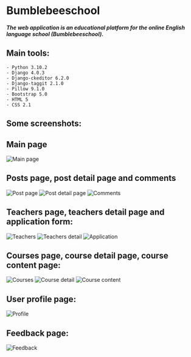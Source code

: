 # Bumblebeeschool
***The web application is an educational platform for the online English language school (Bumblebeeschool).***

## Main tools:
```
- Python 3.10.2
- Django 4.0.3
- Django-ckeditor 6.2.0
- Django-taggit 2.1.0
- Pillow 9.1.0
- Bootstrap 5.0
- HTML 5
- CSS 2.1
```

## Some screenshots:
## Main page
![Main page](https://github.com/shlom41k/z63_final/blob/main/pictures/main_page.PNG)

## Posts page, post detail page and comments
![Post page](https://github.com/shlom41k/z63_final/blob/main/pictures/posts%20page.PNG)
![Post detail page](https://github.com/shlom41k/z63_final/blob/main/pictures/post_detail.PNG)
![Comments](https://github.com/shlom41k/z63_final/blob/main/pictures/post_detail_comments.PNG)

## Teachers page, teachers detail page and application form:
![Teachers](https://github.com/shlom41k/z63_final/blob/main/pictures/teachers_page.PNG)
![Teachers detail](https://github.com/shlom41k/z63_final/blob/main/pictures/teachers_detail.PNG)
![Application](https://github.com/shlom41k/z63_final/blob/main/pictures/individual_lessinl_application.PNG)

## Courses page, course detail page, course content page:
![Courses](https://github.com/shlom41k/z63_final/blob/main/pictures/study_courses_page.PNG)
![Course detail](https://github.com/shlom41k/z63_final/blob/main/pictures/study_course_detail_page.PNG)
![Course content](https://github.com/shlom41k/z63_final/blob/main/pictures/course_content_page.PNG)

## User profile page:
![Profile](https://github.com/shlom41k/z63_final/blob/main/pictures/user_profile_page.PNG)

## Feedback page:
![Feedback](https://github.com/shlom41k/z63_final/blob/main/pictures/feedback_page.PNG)
